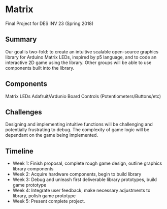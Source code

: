 # Matrix
Final Project for DES INV 23 (Spring 2018)

## Summary
Our goal is two-fold: to create an intuitive scalable open-source graphics library for Arduino Matrix LEDs, inspired by p5 language, and to code an interactive 2D game using the library. Other groups will be able to use components built into the library.

## Components
Matrix LEDs
Adafruit/Ardunio Board
Controls (Potentiometers/Buttons/etc)

## Challenges
Designing and implementing intuitive functions will be challenging and potentially frustrating to debug. The complexity of game logic will be dependant on the game being implemented.

## Timeline
- Week 1: Finish proposal, complete rough game design, outline graphics library components
- Week 2: Acquire hardware components, begin to build library
- Week 3: Debug and unleash first deliverable library prototypes, build game prototype
- Week 4: Integrate user feedback, make necessary adjustments to library, polish game prototype
- Week 5: Present complete project.

